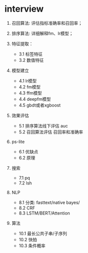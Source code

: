 # interview  
1. 召回算法: 评估指标准确率和召回率；  
2. 排序算法: 详细解释fm、lr模型；  
3. 特征提取：  
     * 3.1 标签特征  
     * 3.2 数值特征 
4. 模型建立  
     * 4.1 lr模型  
     * 4.2 fm模型  
     * 4.3 ffm模型  
     * 4.4 deepfm模型  
     * 4.5 gbdt或者xgboost
5. 效果评估  
     * 5.1 排序算法线下评估 auc  
     * 5.2 召回算法评估 召回率和准确率 

6. ps-lite  
     * 6.1 优缺点
     * 6.2 原理
7. 搜索
     * 7.1 pq  
     * 7.2 lsh  
8. NLP
     * 8.1 分类: fasttext/native bayes/
     * 8.2 CRF
     * 8.3 LSTM/BERT/Attention
     

10. 算法
     * 10.1 最长公共子串/子序列  
     * 10.2 快拍  
     * 10.3 条件概率  

